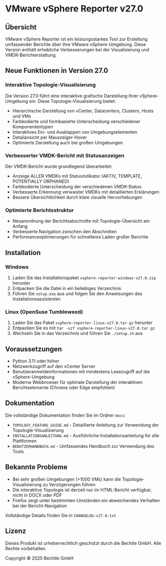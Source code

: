 # VMware vSphere Reporter v27.0

## Übersicht

VMware vSphere Reporter ist ein leistungsstarkes Tool zur Erstellung umfassender Berichte über Ihre VMware vSphere-Umgebung. Diese Version enthält erhebliche Verbesserungen bei der Visualisierung und VMDK-Berichterstattung.

## Neue Funktionen in Version 27.0

### Interaktive Topologie-Visualisierung

Die Version 27.0 führt eine interaktive grafische Darstellung Ihrer vSphere-Umgebung ein. Diese Topologie-Visualisierung bietet:

- Hierarchische Darstellung von vCenter, Datacenters, Clustern, Hosts und VMs
- Farbkodierte und formbasierte Unterscheidung verschiedener Komponententypen
- Interaktives Ein- und Ausklappen von Umgebungselementen
- Detailansicht per Mauszeiger-Hover
- Optimierte Darstellung auch bei großen Umgebungen

### Verbesserter VMDK-Bericht mit Statusanzeigen

Der VMDK-Bericht wurde grundlegend überarbeitet:

- Anzeige ALLER VMDKs mit Statusindikator (AKTIV, TEMPLATE, POTENTIALLY ORPHANED)
- Farbkodierte Unterscheidung der verschiedenen VMDK-Status
- Verbesserte Erkennung verwaister VMDKs mit detaillierten Erklärungen
- Bessere Übersichtlichkeit durch klare visuelle Hervorhebungen

### Optimierte Berichtsstruktur

- Neuanordnung der Berichtsabschnitte mit Topologie-Übersicht am Anfang
- Verbesserte Navigation zwischen den Abschnitten
- Performanceoptimierungen für schnelleres Laden großer Berichte

## Installation

### Windows

1. Laden Sie das Installationspaket `vsphere-reporter-windows-v27.0.zip` herunter
2. Entpacken Sie die Datei in ein beliebiges Verzeichnis
3. Führen Sie `setup.exe` aus und folgen Sie den Anweisungen des Installationsassistenten

### Linux (OpenSuse Tumbleweed)

1. Laden Sie das Paket `vsphere-reporter-linux-v27.0.tar.gz` herunter
2. Entpacken Sie es mit `tar -xzf vsphere-reporter-linux-v27.0.tar.gz`
3. Wechseln Sie in das Verzeichnis und führen Sie `./setup.sh` aus

## Voraussetzungen

- Python 3.11 oder höher
- Netzwerkzugriff auf den vCenter Server
- Benutzeranmeldeinformationen mit mindestens Lesezugriff auf die vSphere-Umgebung
- Moderne Webbrowser für optimale Darstellung der interaktiven Berichtselemente (Chrome oder Edge empfohlen)

## Dokumentation

Die vollständige Dokumentation finden Sie im Ordner `docs`:
- `TOPOLOGY_FEATURE_GUIDE.md` - Detaillierte Anleitung zur Verwendung der Topologie-Visualisierung
- `INSTALLATIONSANLEITUNG.md` - Ausführliche Installationsanleitung für alle Plattformen
- `BENUTZERHANDBUCH.md` - Umfassendes Handbuch zur Verwendung des Tools

## Bekannte Probleme

- Bei sehr großen Umgebungen (>1000 VMs) kann die Topologie-Visualisierung zu Verzögerungen führen
- Die interaktive Topologie ist derzeit nur im HTML-Bericht verfügbar, nicht in DOCX oder PDF
- Firefox zeigt unter bestimmten Umständen ein abweichendes Verhalten bei der Bericht-Navigation

Vollständige Details finden Sie in `CHANGELOG-v27.0.txt`

## Lizenz

Dieses Produkt ist urheberrechtlich geschützt durch die Bechtle GmbH. Alle Rechte vorbehalten.

Copyright © 2025 Bechtle GmbH